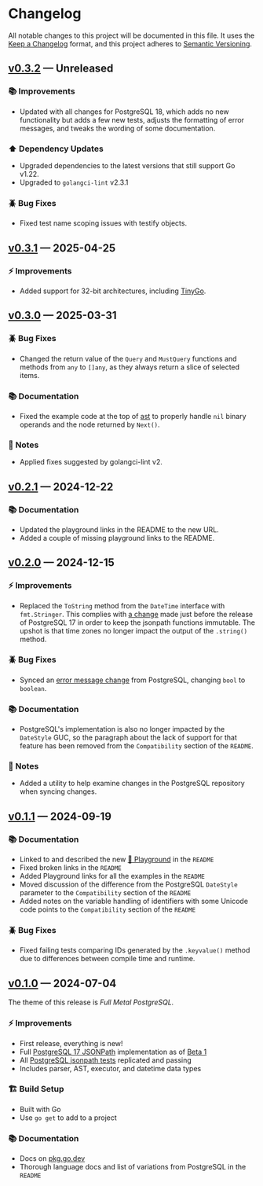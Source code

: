 # Changelog

All notable changes to this project will be documented in this file. It uses the
[Keep a Changelog] format, and this project adheres to [Semantic Versioning].

  [Keep a Changelog]: https://keepachangelog.com/en/1.1.0/
  [Semantic Versioning]: https://semver.org/spec/v2.0.0.html
    "Semantic Versioning 2.0.0"

## [v0.3.2] — Unreleased

### 📚 Improvements

*   Updated with all changes for PostgreSQL 18, which adds no new
    functionality but adds a few new tests, adjusts the formatting of error
    messages, and tweaks the wording of some documentation.

### ⬆️ Dependency Updates

*   Upgraded dependencies to the latest versions that still support Go v1.22.
*   Upgraded to `golangci-lint` v2.3.1

### 🪲 Bug Fixes

*   Fixed test name scoping issues with testify objects.

  [v0.3.2]: https://github.com/theory/sqljson/compare/v0.3.1...v0.3.2

## [v0.3.1] — 2025-04-25

### ⚡ Improvements

*   Added support for 32-bit architectures, including [TinyGo].

  [v0.3.1]: https://github.com/theory/sqljson/compare/v0.3.0...v0.3.1
  [TinyGo]: https://tinygo.org

## [v0.3.0] — 2025-03-31

### 🪲 Bug Fixes

*   Changed the return value of the `Query` and `MustQuery` functions and
    methods from `any` to `[]any`, as they always return a slice of selected
    items.

### 📚 Documentation

*   Fixed the example code at the top of [ast](./path/ast/ast.go) to properly
    handle `nil` binary operands and the node returned by `Next()`.

### 📔 Notes

*   Applied fixes suggested by golangci-lint v2.

  [v0.3.0]: https://github.com/theory/sqljson/compare/v0.2.1...v0.2.0

## [v0.2.1] — 2024-12-22

### 📚 Documentation

*   Updated the playground links in the README to the new URL.
*   Added a couple of missing playground links to the README.

  [v0.2.1]: https://github.com/theory/sqljson/compare/v0.2.0...v0.2.1

## [v0.2.0] — 2024-12-15

### ⚡ Improvements

*   Replaced the `ToString` method from the `DateTime` interface with
    `fmt.Stringer`. This complies with [a change] made just before the release
    of PostgreSQL 17 in order to keep the jsonpath functions immutable. The
    upshot is that time zones no longer impact the output of the `.string()`
    method.

### 🪲 Bug Fixes

*   Synced an [error message change] from PostgreSQL, changing `bool` to
    `boolean`.

### 📚 Documentation

*   PostgreSQL's implementation is also no longer impacted by the `DateStyle`
    GUC, so the paragraph about the lack of support for that feature has been
    removed from the `Compatibility` section of the `README`.

### 📔 Notes

*   Added a utility to help examine changes in the PostgreSQL repository when
    syncing changes.

  [v0.2.0]: https://github.com/theory/sqljson/compare/v0.1.1...v0.2.0
  [a change]: https://github.com/postgres/postgres/commit/cc4fdfa
  [error message change]: https://github.com/postgres/postgres/commit/f2353dd

## [v0.1.1] — 2024-09-19

### 📚 Documentation

*   Linked to and described the new [🛝 Playground] in the `README`
*   Fixed broken links in the `README`
*   Added Playground links for all the examples in the `README`
*   Moved discussion of the difference from the PostgreSQL `DateStyle`
    parameter to the `Compatibility` section of the `README`
*   Added notes on the variable handling of identifiers with some Unicode code
    points to the `Compatibility` section of the `README`

### 🪲 Bug Fixes

*   Fixed failing tests comparing IDs generated by the `.keyvalue()` method
    due to differences between compile time and runtime.

  [v0.1.1]: https://github.com/theory/sqljson/compare/v0.1.0...v0.1.1
  [🛝 Playground]: https://theory.github.io/sqljson/playground

## [v0.1.0] — 2024-07-04

The theme of this release is *Full Metal PostgreSQL.*

### ⚡ Improvements

*   First release, everything is new!
*   Full [PostgreSQL 17 JSONPath] implementation as of [Beta 1]
*   All [PostgreSQL jsonpath tests] replicated and passing
*   Includes parser, AST, executor, and datetime data types

### 🏗️ Build Setup

*   Built with Go
*   Use `go get` to add to a project

### 📚 Documentation

*   Docs on [pkg.go.dev]
*   Thorough language docs and list of variations from PostgreSQL in the `README`

  [v0.1.0]: https://github.com/theory/sqljson/compare/b9883eb...v0.1.0
  [PostgreSQL 17 JSONPath]: https://www.postgresql.org/docs/current/functions-json.html#FUNCTIONS-SQLJSON-PATH
    "PostgreSQL Docs: The SQL/JSON Path Language"
  [Beta 1]: https://www.postgresql.org/about/news/postgresql-17-beta-1-released-2865/
    "PostgreSQL 17 Beta 1 Released!"
  [PostgreSQL jsonpath tests]: https://github.com/postgres/postgres/blob/REL_17_BETA1/src/test/regress/sql/jsonb_jsonpath.sql
  [pkg.go.dev]: https://pkg.go.dev/github.com/theory/sqljson@v0.1.0/path
